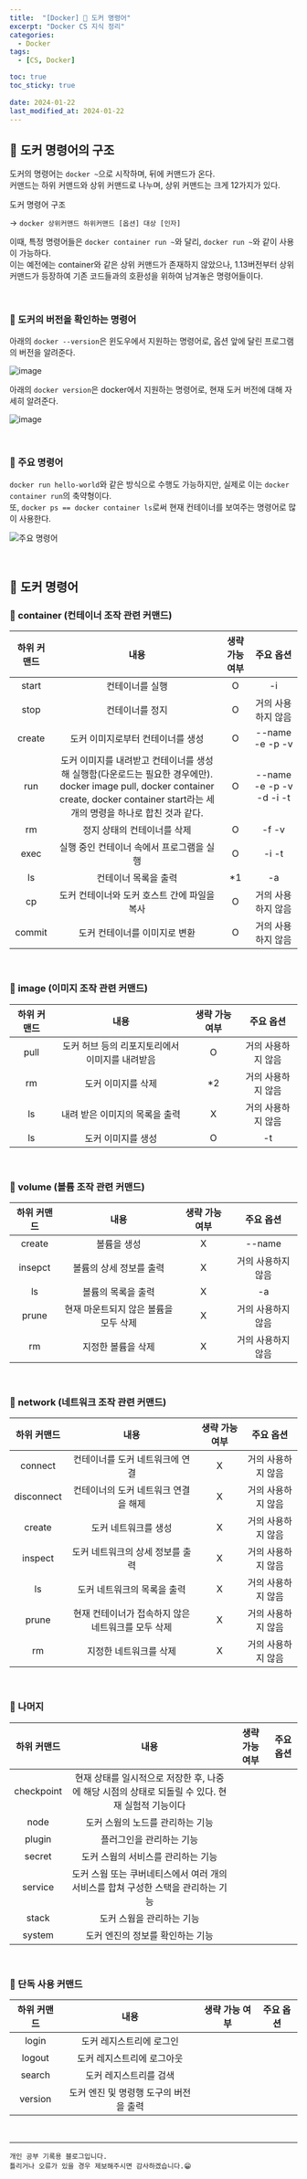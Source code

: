 ```yaml
---
title:  "[Docker] 🐋 도커 명령어"
excerpt: "Docker CS 지식 정리"
categories:
  - Docker
tags:
  - [CS, Docker]

toc: true
toc_sticky: true
 
date: 2024-01-22
last_modified_at: 2024-01-22
---
```


## 📖 도커 명령어의 구조

도커의 명령어는 `docker ~`으로 시작하며, 뒤에 커맨드가 온다.  
커맨드는 하위 커맨드와 상위 커맨드로 나누며, 상위 커맨드는 크게 12가지가 있다.  

<div class="notice--warning" markdown="1">
도커 명령어 구조

-> `docker 상위커맨드 하위커맨드 [옵션] 대상 [인자]`
</div>

이때, 특정 명령어들은 `docker container run ~`와 달리, `docker run ~`와 같이 사용이 가능하다.  
이는 예전에는 container와 같은 상위 커맨드가 존재하지 않았으나, 1.13버전부터 상위 커맨드가 등장하여 기존 코드들과의 호환성을 위하여 남겨놓은 명령어들이다.  

<br>

### 🍄 도커의 버전을 확인하는 명령어  

아래의 `docker --version`은 윈도우에서 지원하는 명령어로, 옵션 앞에 달린 프로그램의 버전을 알려준다.  

![image](https://github.com/yyechan0602/yyechan0602.github.io/assets/37824506/032b5a87-46d7-431c-91b7-a1b1c53a9807)  

아래의 `docker version`은 docker에서 지원하는 명령어로, 현재 도커 버전에 대해 자세히 알려준다.  

![image](https://github.com/yyechan0602/yyechan0602.github.io/assets/37824506/c69f1bf7-68ea-4268-af0b-39c2ad30fc1a)  

<br>

### 🍄 주요 명령어

`docker run hello-world`와 같은 방식으로 수행도 가능하지만, 실제로 이는 `docker container run`의 축약형이다.  
또, `docker ps == docker container ls`로써 현재 컨테이너를 보여주는 명령어로 많이 사용한다.  

![주요 명령어](https://github.com/yyechan0602/yyechan0602.github.io/assets/37824506/2d8fcf29-1c90-4124-bc21-77574a519f14)  

<br>

## 📖 도커 명령어

### 🍄 container (컨테이너 조작 관련 커맨드)

| 하위 커맨드 | 내용 | 생략 가능 여부 | 주요 옵션 |
| :---: | :---: | :---: | :---: |
| start | 컨테이너를 실행 | O | -i |
| stop | 컨테이너를 정지 | O | 거의 사용하지 않음 |
| create | 도커 이미지로부터 컨테이너를 생성 | O | --name -e -p -v |
| run | 도커 이미지를 내려받고 컨테이너를 생성해 실행함(다운로드는 필요한 경우에만). docker image pull, docker container create, docker container start라는 세개의 명령을 하나로 합친 것과 같다. | O | --name -e -p -v -d -i -t |
| rm | 정지 상태의 컨테이너를 삭제 | O | -f -v |
| exec | 실행 중인 컨테이너 속에서 프로그램을 실행 | O | -i -t |
| ls | 컨테이너 목록을 출력 | \*1 | -a |
| cp | 도커 컨테이너와 도커 호스트 간에 파일을 복사 | O | 거의 사용하지 않음 |
| commit | 도커 컨테이너를 이미지로 변환 | O | 거의 사용하지 않음 |

<br>

### 🍄 image (이미지 조작 관련 커맨드)

| 하위 커맨드 | 내용 | 생략 가능 여부 | 주요 옵션 |
| :---: | :---: | :---: | :---: |
| pull | 도커 허브 등의 리포지토리에서 이미지를 내려받음 | O | 거의 사용하지 않음 |
| rm | 도커 이미지를 삭제 | \*2 | 거의 사용하지 않음 |
| ls | 내려 받은 이미지의 목록을 출력 | X | 거의 사용하지 않음 |
| ls | 도커 이미지를 생성 | O | -t |

<br>

### 🍄 volume (볼륨 조작 관련 커맨드)

| 하위 커맨드 | 내용 | 생략 가능 여부 | 주요 옵션 |
| :---: | :---: | :---: | :---: |
| create | 볼륨을 생성 | X | --name |
| insepct | 볼륨의 상세 정보를 출력 | X | 거의 사용하지 않음 |
| ls | 볼륨의 목록을 출력 | X | -a |
| prune | 현재 마운트되지 않은 볼륨을 모두 삭제 | X | 거의 사용하지 않음 |
| rm | 지정한 볼륨을 삭제 | X | 거의 사용하지 않음 | 

<br>

### 🍄 network (네트워크 조작 관련 커맨드)

| 하위 커맨드 | 내용 | 생략 가능 여부 | 주요 옵션 |
| :---: | :---: | :---: | :---: |
| connect | 컨테이너를 도커 네트워크에 연결 | X | 거의 사용하지 않음 |
| disconnect | 컨테이너의 도커 네트워크 연결을 해제 | X | 거의 사용하지 않음 |
| create | 도커 네트워크를 생성 | X | 거의 사용하지 않음 |
| inspect | 도커 네트워크의 상세 정보를 출력 | X | 거의 사용하지 않음 |
| ls | 도커 네트워크의 목록을 출력 | X | 거의 사용하지 않음 |
| prune | 현재 컨테이너가 접속하지 않은 네트워크를 모두 삭제 | X | 거의 사용하지 않음 |
| rm | 지정한 네트워크를 삭제 | X | 거의 사용하지 않음 |

<br>

### 🍄 나머지

| 하위 커맨드 | 내용 | 생략 가능 여부 | 주요 옵션 |
| :---: | :---: | :---: | :---: |
| checkpoint | 현재 상태를 일시적으로 저장한 후, 나중에 해당 시점의 상태로 되돌릴 수 있다. 현재 실험적 기능이다 |
| node | 도커 스웜의 노드를 관리하는 기능 |
| plugin | 플러그인을 관리하는 기능 |
| secret | 도커 스웜의 서비스를 관리하는 기능 |
| service | 도커 스웜 또는 쿠버네티스에서 여러 개의 서비스를 합쳐 구성한 스택을 관리하는 기능 |
| stack | 도커 스웜을 관리하는 기능 |
| system | 도커 엔진의 정보를 확인하는 기능 |

<br>

### 🍄 단독 사용 커맨드

| 하위 커맨드 | 내용 | 생략 가능 여부 | 주요 옵션 |
| :---: | :---: | :---: | :---: |
| login | 도커 레지스트리에 로그인 |
| logout | 도커 레지스트리에 로그아웃 |
| search | 도커 레지스트리를 검색 |
| version | 도커 엔진 및 명령행 도구의 버전을 출력 |

<br>

***
    개인 공부 기록용 블로그입니다.
    틀리거나 오류가 있을 경우 제보해주시면 감사하겠습니다.😁